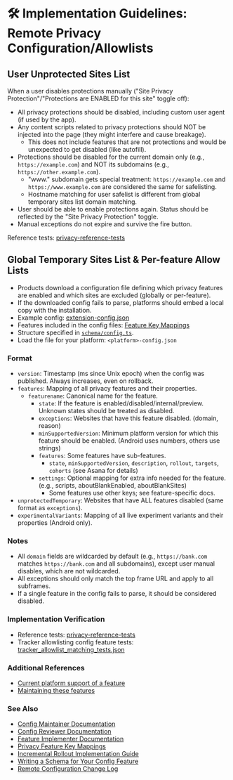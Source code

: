# 🛠 Implementation Guidelines: Remote Privacy Configuration/Allowlists

## User Unprotected Sites List

When a user disables protections manually ("Site Privacy Protection"/"Protections are ENABLED for this site" toggle off):

- All privacy protections should be disabled, including custom user agent (if used by the app).
- Any content scripts related to privacy protections should NOT be injected into the page (they might interfere and cause breakage).
  - This does not include features that are not protections and would be unexpected to get disabled (like autofill).
- Protections should be disabled for the current domain only (e.g., `https://example.com`) and NOT its subdomains (e.g., `https://other.example.com`).
  - "www." subdomain gets special treatment: `https://example.com` and `https://www.example.com` are considered the same for safelisting.
  - Hostname matching for user safelist is different from global temporary sites list domain matching.
- User should be able to enable protections again. Status should be reflected by the "Site Privacy Protection" toggle.
- Manual exceptions do not expire and survive the fire button.

Reference tests: [privacy-reference-tests](https://github.com/duckduckgo/privacy-reference-tests/tree/main/privacy-configuration)

## Global Temporary Sites List & Per-feature Allow Lists

- Products download a configuration file defining which privacy features are enabled and which sites are excluded (globally or per-feature).
- If the downloaded config fails to parse, platforms should embed a local copy with the installation.
- Example config: [extension-config.json](https://staticcdn.duckduckgo.com/trackerblocking/config/v1/extension-config.json)
- Features included in the config files: [Feature Key Mappings](https://app.asana.com/0/0/1201287926785314/f/)
- Structure specified in [`schema/config.ts`](https://github.com/duckduckgo/privacy-configuration/blob/main/schema/config.ts).
- Load the file for your platform: `<platform>-config.json`

### Format
- `version`: Timestamp (ms since Unix epoch) when the config was published. Always increases, even on rollback.
- `features`: Mapping of all privacy features and their properties.
  - `featurename`: Canonical name for the feature.
    - `state`: If the feature is enabled/disabled/internal/preview. Unknown states should be treated as disabled.
    - `exceptions`: Websites that have this feature disabled. (domain, reason)
    - `minSupportedVersion`: Minimum platform version for which this feature should be enabled. (Android uses numbers, others use strings)
    - `features`: Some features have sub-features.
      - `state`, `minSupportedVersion`, `description`, `rollout`, `targets`, `cohorts` (see Asana for details)
    - `settings`: Optional mapping for extra info needed for the feature. (e.g., scripts, aboutBlankEnabled, aboutBlankSites)
      - Some features use other keys; see feature-specific docs.
- `unprotectedTemporary`: Websites that have ALL features disabled (same format as `exceptions`).
- `experimentalVariants`: Mapping of all live experiment variants and their properties (Android only).

### Notes
- All `domain` fields are wildcarded by default (e.g., `https://bank.com` matches `https://bank.com` and all subdomains), except user manual disables, which are not wildcarded.
- All exceptions should only match the top frame URL and apply to all subframes.
- If a single feature in the config fails to parse, it should be considered disabled.

### Implementation Verification
- Reference tests: [privacy-reference-tests](https://github.com/duckduckgo/privacy-reference-tests/tree/main/privacy-configuration)
- Tracker allowlisting config feature tests: [tracker_allowlist_matching_tests.json](https://github.com/duckduckgo/privacy-reference-tests/blob/main/tracker-radar-tests/TR-domain-matching/tracker_allowlist_matching_tests.json)

### Additional References
- [Current platform support of a feature](https://app.asana.com/0/0/1201287926785314/f/)
- [Maintaining these features](https://app.asana.com/0/0/1200573250322769/f/)

### See Also

- [Config Maintainer Documentation](./config-maintainer-documentation.md)
- [Config Reviewer Documentation](./config-reviewer-documentation.md)
- [Feature Implementer Documentation](./feature-implementer-documentation.md)
- [Privacy Feature Key Mappings](./privacy-feature-key-mappings.md)
- [Incremental Rollout Implementation Guide](./incremental-rollout-implementation-guide.md)
- [Writing a Schema for Your Config Feature](./writing-schema-for-config-feature.md)
- [Remote Configuration Change Log](./remote-configuration-change-log.md) 